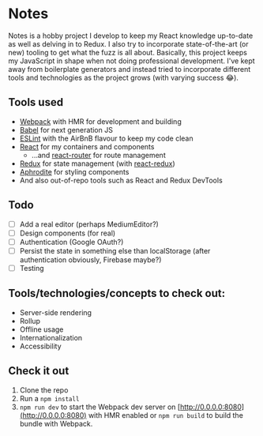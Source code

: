 # Notes
Notes is a hobby project I develop to keep my React knowledge up-to-date as well
as delving in to Redux. I also try to incorporate state-of-the-art (or new)
tooling to get what the fuzz is all about. Basically, this project keeps my
JavaScript in shape when not doing professional development.  I've kept away
from boilerplate generators and instead tried to incorporate different tools and
technologies as the project grows (with varying success 😂).

## Tools used
* [Webpack](https://github.com/webpack/webpack) with HMR for development and building
* [Babel](https://github.com/babel/babel) for next generation JS
* [ESLint](https://github.com/eslint/eslint) with the AirBnB flavour to keep my code clean
* [React](https://github.com/facebook/react) for my containers and components
  * ...and [react-router](https://github.com/ReactTraining/react-router) for route management
* [Redux](https://github.com/reactjs/redux) for state management (with [react-redux](https://github.com/reactjs/react-redux))
* [Aphrodite](https://github.com/Khan/aphrodite) for styling components
* And also out-of-repo tools such as React and Redux DevTools

## Todo

- [ ] Add a real editor (perhaps MediumEditor?)
- [ ] Design components (for real)
- [ ] Authentication (Google OAuth?)
- [ ] Persist the state in something else than localStorage (after authentication obviously, Firebase maybe?)
- [ ] Testing

## Tools/technologies/concepts to check out:
* Server-side rendering
* Rollup
* Offline usage
* Internationalization
* Accessibility

## Check it out

1. Clone the repo
2. Run a `npm install`
3. `npm run dev` to start the Webpack dev server on [http://0.0.0.0:8080](http://0.0.0.0:8080) with HMR enabled or `npm run build` to build the bundle with Webpack.
